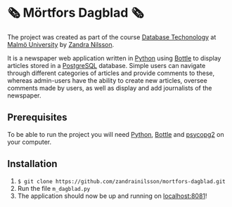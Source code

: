 # 🗞 Mörtfors Dagblad 🗞
The project was created as part of the course [Database Techonology](https://edu.mau.se/sv/course/da217a) at [Malmö University](https://mau.se/) by [Zandra Nilsson](https://github.com/zandrainilsson). 

It is a newspaper web application written in [Python](https://www.python.org/downloads/) using [Bottle](https://bottlepy.org/docs/dev/) to display articles stored in a [PostgreSQL](https://www.postgresql.org/) database. Simple users can navigate through different categories of articles and provide comments to these, whereas admin-users have the ability to create new articles, oversee comments made by users, as well as display and add journalists of the newspaper.

## Prerequisites
To be able to run the project you will need [Python](https://www.python.org/downloads/), [Bottle](https://bottlepy.org/docs/dev/) and [psycopg2](https://pypi.org/project/psycopg2/) on your computer.

## Installation
1. `$ git clone https://github.com/zandrainilsson/mortfors-dagblad.git`
2. Run the file `m_dagblad.py`
3. The application should now be up and running on [localhost:8081](http://localhost:8081)!